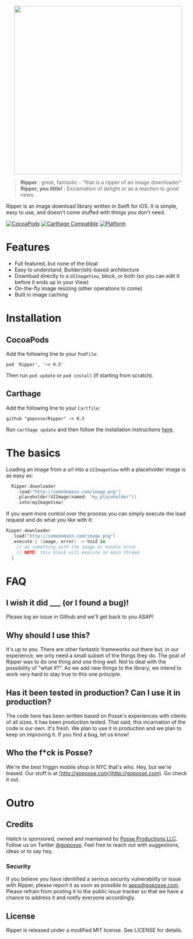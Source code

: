 
<p align="center">
<img src="https://raw.githubusercontent.com/goposse/ripper/assets/ripper_logo.png" align="center" width="460">
</p>

> <b>Ripper</b> : great, fantastic - "that is a ripper of an image downloader"<br/>
> <b>Ripper, you little!</b> : Exclamation of delight or as a reaction to good news<br/>

Ripper is an image download library written in Swift for iOS. It is simple, easy to use, and doesn't come stuffed with things you don't need.

[![CocoaPods](https://img.shields.io/cocoapods/v/Ripper.svg?style=flat-square)](#)
[![Carthage Compatible](https://img.shields.io/badge/Carthage-compatible-4BC51D.svg?style=flat-square)](https://github.com/Carthage/Carthage)
[![Platform](https://img.shields.io/cocoapods/p/Ripper.svg?style=flat-square)](#)


# Features

- Full featured, but none of the bloat
- Easy to understand, Builder(ish)-based architecture
- Download directly to a `UIImageView`, block, or both (so you can edit it before it ends up in your View)
- On-the-fly image resizing (other operations to come)
- Built in image caching


# Installation

## CocoaPods

Add the following line to your `Podfile`:

`pod 'Ripper', '~> 0.5'`

Then run `pod update` or `pod install` (if starting from scratch).

## Carthage

Add the following line to your `Cartfile`:

`github "goposse/Ripper" ~> 0.5`

Run `carthage update` and then follow the installation instructions [here](https://github.com/Carthage/Carthage#adding-frameworks-to-an-application).


# The basics

Loading an image from a url into a `UIImageView` with a placeholder image is as easy as:

```swift
  Ripper.downloader
    .load("http://somedomain.com/image.png")
    .placeholder(UIImage(named: "my_placeholder"))
    .into(myImageView)
```

If you want more control over the process you can simply execute the load request and do what you like with it:

```swift
Ripper.downloader
  .load("http://somedomain.com/image.png")
  .execute { (image, error) -> Void in
    // do something with the image or handle error
    // NOTE: this block will execute on main thread  
  }
```


# FAQ

## I wish it did ___ (or I found a bug)!

Please log an issue in Github and we'll get back to you ASAP!

## Why should I use this?

It's up to you. There are other fantastic frameworks out there but, in our experience, we only need a small subset of the things they do. The goal of Ripper was to do one thing and one thing well. Not to deal with the possibility of "what if?". As we add new things to the library, we intend to work very hard to stay true to this one principle.

## Has it been tested in production? Can I use it in production?

The code here has been written based on Posse's experiences with clients of all sizes. It has been production tested. That said, this incarnation of the code is our own. It's fresh. We plan to use it in production and we plan to keep on improving it. If you find a bug, let us know!

## Who the f*ck is Posse?

We're the best friggin mobile shop in NYC that's who. Hey, but we're biased. Our stuff is at [http://goposse.com](http://goposse.com). Go check it out.

# Outro

## Credits

Haitch is sponsored, owned and maintained by [Posse Productions LLC](http://goposse.com). Follow us on Twitter [@goposse](https://twitter.com/goposse). Feel free to reach out with suggestions, ideas or to say hey.

### Security

If you believe you have identified a serious security vulnerability or issue with Ripper, please report it as soon as possible to apps@goposse.com. Please refrain from posting it to the public issue tracker so that we have a chance to address it and notify everyone accordingly.

## License

Ripper is released under a modified MIT license. See LICENSE for details.
